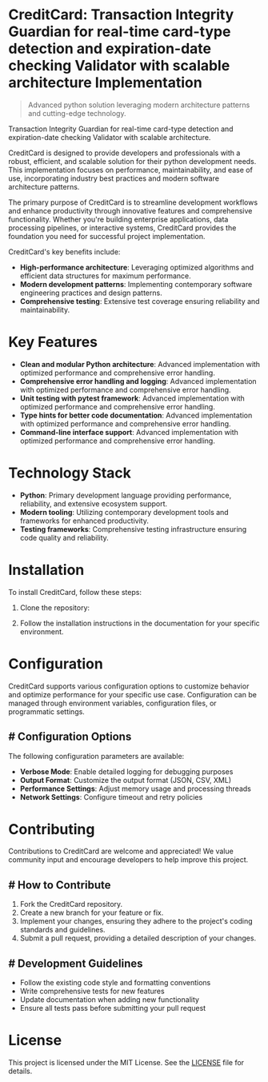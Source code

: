 <!-- fallback_CreditCard_20250810001953_31578 -->

# CreditCard: Transaction Integrity Guardian for real-time card-type detection and expiration-date checking Validator with scalable architecture Implementation
> Advanced python solution leveraging modern architecture patterns and cutting-edge technology.

Transaction Integrity Guardian for real-time card-type detection and expiration-date checking Validator with scalable architecture.

CreditCard is designed to provide developers and professionals with a robust, efficient, and scalable solution for their python development needs. This implementation focuses on performance, maintainability, and ease of use, incorporating industry best practices and modern software architecture patterns.

The primary purpose of CreditCard is to streamline development workflows and enhance productivity through innovative features and comprehensive functionality. Whether you're building enterprise applications, data processing pipelines, or interactive systems, CreditCard provides the foundation you need for successful project implementation.

CreditCard's key benefits include:

* **High-performance architecture**: Leveraging optimized algorithms and efficient data structures for maximum performance.
* **Modern development patterns**: Implementing contemporary software engineering practices and design patterns.
* **Comprehensive testing**: Extensive test coverage ensuring reliability and maintainability.

# Key Features

* **Clean and modular Python architecture**: Advanced implementation with optimized performance and comprehensive error handling.
* **Comprehensive error handling and logging**: Advanced implementation with optimized performance and comprehensive error handling.
* **Unit testing with pytest framework**: Advanced implementation with optimized performance and comprehensive error handling.
* **Type hints for better code documentation**: Advanced implementation with optimized performance and comprehensive error handling.
* **Command-line interface support**: Advanced implementation with optimized performance and comprehensive error handling.

# Technology Stack

* **Python**: Primary development language providing performance, reliability, and extensive ecosystem support.
* **Modern tooling**: Utilizing contemporary development tools and frameworks for enhanced productivity.
* **Testing frameworks**: Comprehensive testing infrastructure ensuring code quality and reliability.

# Installation

To install CreditCard, follow these steps:

1. Clone the repository:


2. Follow the installation instructions in the documentation for your specific environment.

# Configuration

CreditCard supports various configuration options to customize behavior and optimize performance for your specific use case. Configuration can be managed through environment variables, configuration files, or programmatic settings.

## # Configuration Options

The following configuration parameters are available:

* **Verbose Mode**: Enable detailed logging for debugging purposes
* **Output Format**: Customize the output format (JSON, CSV, XML)
* **Performance Settings**: Adjust memory usage and processing threads
* **Network Settings**: Configure timeout and retry policies

# Contributing

Contributions to CreditCard are welcome and appreciated! We value community input and encourage developers to help improve this project.

## # How to Contribute

1. Fork the CreditCard repository.
2. Create a new branch for your feature or fix.
3. Implement your changes, ensuring they adhere to the project's coding standards and guidelines.
4. Submit a pull request, providing a detailed description of your changes.

## # Development Guidelines

* Follow the existing code style and formatting conventions
* Write comprehensive tests for new features
* Update documentation when adding new functionality
* Ensure all tests pass before submitting your pull request

# License

This project is licensed under the MIT License. See the [LICENSE](https://github.com/laurindoisaac/CreditCard/blob/main/LICENSE) file for details.
